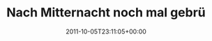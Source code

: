 ---
retweeted: false
source: <a href="http://itunes.apple.com/us/app/twitter/id409789998?mt=12" rel="nofollow">Twitter
  for Mac</a>
entities:
  hashtags: []
  symbols: []
  user_mentions:
  - name: depone
    screen_name: depone
    indices:
    - '40'
    - '47'
    id_str: '5008851'
    id: '5008851'
  urls: []
display_text_range:
- '0'
- '68'
favorite_count: '1'
id_str: '121724117429915649'
truncated: false
retweet_count: '0'
id: '121724117429915649'
created_at: Wed Oct 05 23:11:05 +0000 2011
favorited: false
full_text: |-
  Nach Mitternacht noch mal gebrüht.
  Herr [@depone](https://twitter.com/depone) wäre stolz auf mich.
lang: de
tags:
- pesos:twitter
date: '2011-10-05T23:11:05+00:00'
src: https://twitter.com/bascht/status/121724117429915649
original_url: https://twitter.com/bascht/status/121724117429915649
type: twitter_tweet
text: |-
  Nach Mitternacht noch mal gebrüht.
  Herr [@depone](https://twitter.com/depone) wäre stolz auf mich.
title: Nach Mitternacht noch mal gebrü

---